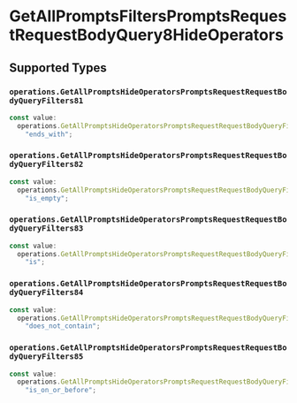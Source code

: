 # GetAllPromptsFiltersPromptsRequestRequestBodyQuery8HideOperators


## Supported Types

### `operations.GetAllPromptsHideOperatorsPromptsRequestRequestBodyQueryFilters81`

```typescript
const value:
  operations.GetAllPromptsHideOperatorsPromptsRequestRequestBodyQueryFilters81 =
    "ends_with";
```

### `operations.GetAllPromptsHideOperatorsPromptsRequestRequestBodyQueryFilters82`

```typescript
const value:
  operations.GetAllPromptsHideOperatorsPromptsRequestRequestBodyQueryFilters82 =
    "is_empty";
```

### `operations.GetAllPromptsHideOperatorsPromptsRequestRequestBodyQueryFilters83`

```typescript
const value:
  operations.GetAllPromptsHideOperatorsPromptsRequestRequestBodyQueryFilters83 =
    "is";
```

### `operations.GetAllPromptsHideOperatorsPromptsRequestRequestBodyQueryFilters84`

```typescript
const value:
  operations.GetAllPromptsHideOperatorsPromptsRequestRequestBodyQueryFilters84 =
    "does_not_contain";
```

### `operations.GetAllPromptsHideOperatorsPromptsRequestRequestBodyQueryFilters85`

```typescript
const value:
  operations.GetAllPromptsHideOperatorsPromptsRequestRequestBodyQueryFilters85 =
    "is_on_or_before";
```

